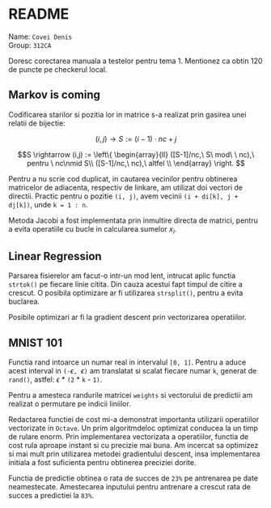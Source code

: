 # README

Name: `Covei Denis` \
Group: `312CA`

Doresc corectarea manuala a testelor pentru tema 1.
Mentionez ca obtin 120 de puncte pe checkerul local.

## Markov is coming
Codificarea starilor si pozitia lor in matrice s-a realizat prin gasirea unei relatii de bijectie:

$$(i,j) \rightarrow S := (i-1)\cdot nc+j$$

$$S \rightarrow (i,j) := \left\{
\begin{array}{ll}
    ([S-1]/nc,\ S\ mod\ \ nc),\ pentru \ nc\nmid S\\
    ([S-1]/nc,\ nc),\ altfel \\
\end{array} 
\right. $$


Pentru a nu scrie cod duplicat, in cautarea vecinilor pentru obtinerea matricelor de adiacenta, respectiv de linkare, am utilizat doi vectori de directii. Practic pentru o pozitie `(i, j)`, avem vecinii `(i + di[k], j + dj[k])`, unde `k = 1 : n`.

Metoda Jacobi a fost implementata prin inmultire directa de matrici, pentru a evita operatiile cu bucle in calcularea sumelor $x_i$.

## Linear Regression
Parsarea fisierelor am facut-o intr-un mod lent, intrucat aplic functia `strtok()` pe fiecare linie citita. Din cauza acestui fapt timpul de citire a crescut. O posibila optimizare ar fi utilizarea `strsplit()`, pentru a evita buclarea.

Posibile optimizari ar fi la gradient descent prin vectorizarea operatiilor.

## MNIST 101

Functia rand intoarce un numar real in intervalul `[0, 1]`. Pentru a aduce acest interval in `(-`$\epsilon$`, `$\epsilon$`)` am translatat si scalat fiecare numar `k`, generat de `rand()`, astfel: $\epsilon$ * `(2` * `k` - `1)`.

Pentru a amesteca randurile matricei `weights` si vectorului de predictii am realizat o permutare pe indicii liniilor.

Redactarea functiei de cost mi-a demonstrat importanta utilizarii operatiilor vectorizate in `Octave`. Un prim algoritmdeloc optimizat conducea la un timp de rulare enorm. Prin implementarea vectorizata a operatiilor, functia de cost rula aproape instant si cu precizie mai buna. Am incercat sa optimizez si mai mult prin utilizarea metodei gradientului descent, insa implementarea initiala a fost suficienta pentru obtinerea preciziei dorite.

Functia de predictie obtinea o rata de succes de `23%` pe antrenarea pe date neamestecate. Amestecarea inputului pentru antrenare a crescut rata de succes a predictiei la `83%`. 

